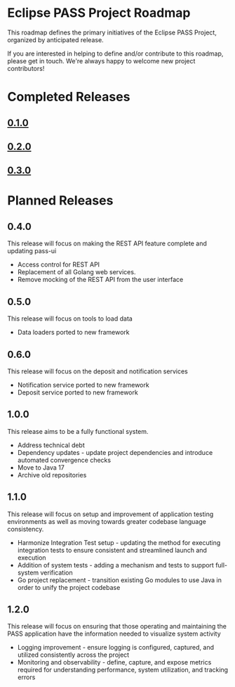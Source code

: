 # Eclipse PASS Project Roadmap

This roadmap defines the primary initiatives of the Eclipse PASS Project, organized by anticipated release.

If you are interested in helping to define and/or contribute to this roadmap, please get in touch. We're always happy to welcome new project contributors!

# Completed Releases
## [0.1.0](https://github.com/eclipse-pass/main/releases/tag/0.1.0)
## [0.2.0](https://github.com/eclipse-pass/main/releases/tag/0.2.0)
## [0.3.0](https://github.com/eclipse-pass/main/releases/tag/0.3.0)

# Planned Releases

## 0.4.0
This release will focus on making the REST API feature complete and updating pass-ui
* Access control for REST API
* Replacement of all Golang web services.
* Remove mocking of the REST API from the user interface

## 0.5.0
This release will focus on tools to load data
* Data loaders ported to new framework

## 0.6.0
This release will focus on the deposit and notification services
* Notification service ported to new framework
* Deposit service ported to new framework

## 1.0.0
This release aims to be a fully functional system.
* Address technical debt
* Dependency updates - update project dependencies and introduce automated convergence checks
* Move to Java 17
* Archive old repositories

## 1.1.0
This release will focus on setup and improvement of application testing environments as well as moving towards greater codebase language consistency.
* Harmonize Integration Test setup - updating the method for executing integration tests to ensure consistent and streamlined launch and execution
* Addition of system tests - adding a mechanism and tests to support full-system verification
* Go project replacement - transition existing Go modules to use Java in order to unify the project codebase

## 1.2.0
This release will focus on ensuring that those operating and maintaining the PASS application have the information needed to visualize system activity
* Logging improvement - ensure logging is configured, captured, and utilized consistently across the project
* Monitoring and observability - define, capture, and expose metrics required for understanding performance, system utilization, and tracking errors

